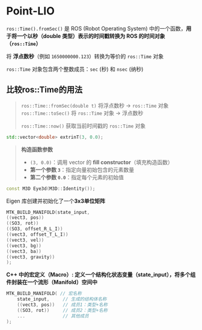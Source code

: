 # Point-LIO

`ros::Time().fromSec()` 是 ROS (Robot Operating System) 中的一个函数，​**​用于将一个以秒（double 类型）表示的时间戳转换为 ROS 的时间对象（`ros::Time`）​**​

将 ​**​浮点数秒​**​（例如 `1650000000.123`）转换为等价的 `ros::Time` 对象

`ros::Time` 对象包含两个整数成员：`sec` (秒) 和 `nsec` (纳秒)

## 比较ros::Time的用法

> `ros::Time::fromSec(double t)`   将浮点数秒 → `ros::Time` 对象
> `ros::Time::toSec()`   将 `ros::Time` 对象 → 浮点数秒
> 
> `ros::Time::now()`   获取当前时间戳的 `ros::Time` 对象

```cpp
std::vector<double> extrinT(3, 0.0);
```

> **构造函数参数​**​
> 
> - `(3, 0.0)`：调用 vector 的 ​**​fill constructor​**​（填充构造函数）
> - ​**​第一个参数 `3`​**​：指定向量初始包含的元素数量
> - ​**​第二个参数 `0.0`​**​：指定每个元素的初始值

```cpp
const M3D Eye3d(M3D::Identity());
```

Eigen 库创建并初始化了一个​**​3x3单位矩阵**

```cpp
MTK_BUILD_MANIFOLD(state_input,
((vect3, pos))
((SO3, rot))
((SO3, offset_R_L_I))
((vect3, offset_T_L_I))
((vect3, vel))
((vect3, bg))
((vect3, ba))
((vect3, gravity))
);
```

**​​C++ 中的宏定义（Macro）:  定义一个结构化状态变量（state_input），将多个组件封装在一个流形（Manifold）空间中**

```cpp
MTK_BUILD_MANIFOLD( // 宏名称
    state_input,     // 生成的结构体名称
    ((vect3, pos))   // 成员1：类型+名称
    ((SO3, rot))     // 成员2：类型+名称
    ...              // 其他成员
);
```
